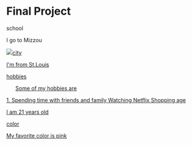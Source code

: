 # Final Project
<html>
<head>school</head>
<p> I go to Mizzou </b></p>
<a href= "https://admissions.missouri.edu/apply-freshmen/?utm_source=bing_search&utm_medium=cpc&utm_campaign=SW-22_MISADV_Families_CatchAllSearch&utm_term=university%20of%20missouri&utm_content=s_pcrid__pkw_university%20of%20missouri_pmt_e_pdv_c_slid__"</a>
<img src= "https://images.benefitspro.com/benefitspro/article/2015/08/18/missouri-campus.jpg"
<head>city</head>
<p> I'm from St.Louis</i></p>
<head>hobbies</head>
<ol>Some of my hobbies are</ol>
1. Spending time with friends and family
Watching Netflix
Shopping
</ol>
<head>age</head>
<p> I am 21 years old</p>
<head>color</head>
<p> My favorite color is pink</p>
